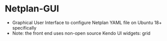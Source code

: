 # Netplan-GUI

- Graphical User Interface to configure Netplan YAML file on Ubuntu 18+ specifically
- Note: the front end uses non-open source Kendo UI widgets: grid
